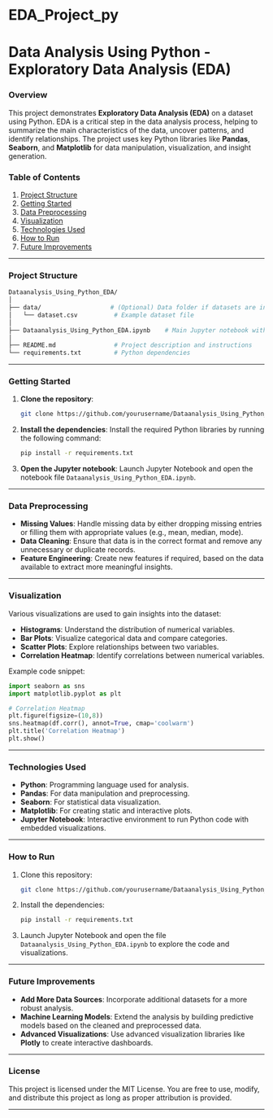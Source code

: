 # EDA_Project_py
# Data Analysis Using Python - Exploratory Data Analysis (EDA)

### Overview
This project demonstrates **Exploratory Data Analysis (EDA)** on a dataset using Python. EDA is a critical step in the data analysis process, helping to summarize the main characteristics of the data, uncover patterns, and identify relationships. The project uses key Python libraries like **Pandas**, **Seaborn**, and **Matplotlib** for data manipulation, visualization, and insight generation.

### Table of Contents
1. [Project Structure](#project-structure)
2. [Getting Started](#getting-started)
3. [Data Preprocessing](#data-preprocessing)
4. [Visualization](#visualization)
5. [Technologies Used](#technologies-used)
6. [How to Run](#how-to-run)
7. [Future Improvements](#future-improvements)

---

### Project Structure
```bash
Dataanalysis_Using_Python_EDA/
│
├── data/                   # (Optional) Data folder if datasets are included
│   └── dataset.csv          # Example dataset file
│
├── Dataanalysis_Using_Python_EDA.ipynb    # Main Jupyter notebook with analysis
│
├── README.md                # Project description and instructions
└── requirements.txt         # Python dependencies
```

---

### Getting Started

1. **Clone the repository**:
   ```bash
   git clone https://github.com/yourusername/Dataanalysis_Using_Python_EDA.git
   ```

2. **Install the dependencies**:
   Install the required Python libraries by running the following command:
   ```bash
   pip install -r requirements.txt
   ```

3. **Open the Jupyter notebook**:
   Launch Jupyter Notebook and open the notebook file `Dataanalysis_Using_Python_EDA.ipynb`.

---

### Data Preprocessing
- **Missing Values**: Handle missing data by either dropping missing entries or filling them with appropriate values (e.g., mean, median, mode).
- **Data Cleaning**: Ensure that data is in the correct format and remove any unnecessary or duplicate records.
- **Feature Engineering**: Create new features if required, based on the data available to extract more meaningful insights.

---

### Visualization
Various visualizations are used to gain insights into the dataset:
- **Histograms**: Understand the distribution of numerical variables.
- **Bar Plots**: Visualize categorical data and compare categories.
- **Scatter Plots**: Explore relationships between two variables.
- **Correlation Heatmap**: Identify correlations between numerical variables.
  
Example code snippet:
```python
import seaborn as sns
import matplotlib.pyplot as plt

# Correlation Heatmap
plt.figure(figsize=(10,8))
sns.heatmap(df.corr(), annot=True, cmap='coolwarm')
plt.title('Correlation Heatmap')
plt.show()
```

---

### Technologies Used
- **Python**: Programming language used for analysis.
- **Pandas**: For data manipulation and preprocessing.
- **Seaborn**: For statistical data visualization.
- **Matplotlib**: For creating static and interactive plots.
- **Jupyter Notebook**: Interactive environment to run Python code with embedded visualizations.

---

### How to Run

1. Clone this repository:
   ```bash
   git clone https://github.com/yourusername/Dataanalysis_Using_Python_EDA.git
   ```

2. Install the dependencies:
   ```bash
   pip install -r requirements.txt
   ```

3. Launch Jupyter Notebook and open the file `Dataanalysis_Using_Python_EDA.ipynb` to explore the code and visualizations.

---

### Future Improvements
- **Add More Data Sources**: Incorporate additional datasets for a more robust analysis.
- **Machine Learning Models**: Extend the analysis by building predictive models based on the cleaned and preprocessed data.
- **Advanced Visualizations**: Use advanced visualization libraries like **Plotly** to create interactive dashboards.

---

### License
This project is licensed under the MIT License. You are free to use, modify, and distribute this project as long as proper attribution is provided.

---
